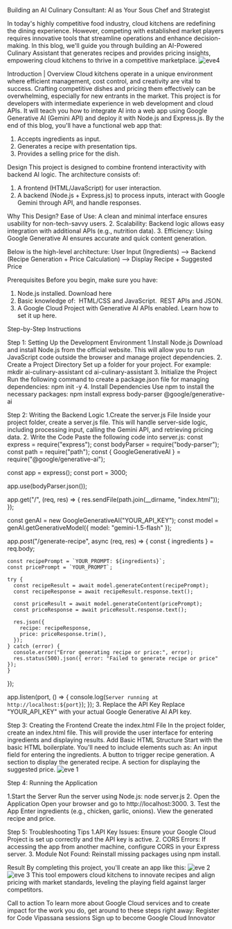 Building an AI Culinary Consultant: AI as Your Sous Chef and Strategist

In today's highly competitive food industry, cloud kitchens are redefining the dining experience. However, competing with established market players requires innovative tools that streamline operations and enhance decision-making. In this blog, we'll guide you through building an AI-Powered Culinary Assistant that generates recipes and provides pricing insights, empowering cloud kitchens to thrive in a competitive marketplace.
![eve4](https://github.com/user-attachments/assets/ad74c43d-6772-4043-92fc-c97a039985ca)

Introduction | Overview
Cloud kitchens operate in a unique environment where efficient management, cost control, and creativity are vital to success. Crafting competitive dishes and pricing them effectively can be overwhelming, especially for new entrants in the market.
This project is for developers with intermediate experience in web development and cloud APIs. It will teach you how to integrate AI into a web app using Google Generative AI (Gemini API) and deploy it with Node.js and Express.js.
By the end of this blog, you'll have a functional web app that:
1. Accepts ingredients as input.
2. Generates a recipe with presentation tips.
3. Provides a selling price for the dish.

Design
This project is designed to combine frontend interactivity with backend AI logic. The architecture consists of:
1. A frontend (HTML/JavaScript) for user interaction.
2. A backend (Node.js + Express.js) to process inputs, interact with Google Gemini through API, and handle responses.

Why This Design?
Ease of Use: A clean and minimal interface ensures usability for non-tech-savvy users.
2. Scalability: Backend logic allows easy integration with additional APIs (e.g., nutrition data).
3. Efficiency: Using Google Generative AI ensures accurate and quick content generation.

Below is the high-level architecture:
User Input (Ingredients) --> Backend (Recipe Generation + Price Calculation) 
--> Display Recipe + Suggested Price

Prerequisites
Before you begin, make sure you have:
1. Node.js installed. Download here
2. Basic knowledge of:
 HTML/CSS and JavaScript.
 REST APIs and JSON.
3. A Google Cloud Project with Generative AI APIs enabled. Learn how to set it up here.

Step-by-Step Instructions

Step 1: Setting Up the Development Environment
1.Install Node.js
Download and install Node.js from the official website. This will allow you to run JavaScript code outside the browser and manage project dependencies.
2. Create a Project Directory
Set up a folder for your project. For example:
  mkdir ai-culinary-assistant
  cd ai-culinary-assistant
3. Initialize the Project
Run the following command to create a package.json file for managing dependencies:
  npm init -y
4. Install Dependencies
Use npm to install the necessary packages:
  npm install express body-parser @google/generative-ai

Step 2: Writing the Backend Logic
1.Create the server.js File
Inside your project folder, create a server.js file. This will handle server-side logic, including processing input, calling the Gemini API, and retrieving pricing data.
2. Write the Code
Paste the following code into server.js:
  const express = require("express");
  const bodyParser = require("body-parser");
  const path = require("path");
  const { GoogleGenerativeAI } = require("@google/generative-ai");
  
  const app = express();
  const port = 3000;
  
  app.use(bodyParser.json());
  
  app.get("/", (req, res) => {
    res.sendFile(path.join(__dirname, "index.html"));
  });
  
  const genAI = new GoogleGenerativeAI("YOUR_API_KEY");
  const model = genAI.getGenerativeModel({ model: "gemini-1.5-flash" });
  
  app.post("/generate-recipe", async (req, res) => {
    const { ingredients } = req.body;
  
    const recipePrompt = `YOUR_PROMPT: ${ingredients}`;
    const pricePrompt = `YOUR_PROMPT`;
  
    try {
      const recipeResult = await model.generateContent(recipePrompt);
      const recipeResponse = await recipeResult.response.text();
  
      const priceResult = await model.generateContent(pricePrompt);
      const priceResponse = await priceResult.response.text();
  
      res.json({
        recipe: recipeResponse,
        price: priceResponse.trim(),
      });
    } catch (error) {
      console.error("Error generating recipe or price:", error);
      res.status(500).json({ error: "Failed to generate recipe or price" });
    }
  });
  
  app.listen(port, () => {
    console.log(`Server running at http://localhost:${port}`);
  });
3. Replace the API Key
Replace "YOUR_API_KEY" with your actual Google Generative AI API key.

Step 3: Creating the Frontend
Create the index.html File
In the project folder, create an index.html file. This will provide the user interface for entering ingredients and displaying results.
Add Basic HTML Structure
Start with the basic HTML boilerplate. You'll need to include elements such as:
An input field for entering the ingredients.
A button to trigger recipe generation.
A section to display the generated recipe.
A section for displaying the suggested price.
![eve 1](https://github.com/user-attachments/assets/ea1ed401-92b8-4fbf-99f5-ad5cc50e6d4e)

Step 4: Running the Application

1.Start the Server
Run the server using Node.js:
  node server.js
2. Open the Application
Open your browser and go to http://localhost:3000.
3. Test the App
Enter ingredients (e.g., chicken, garlic, onions).
View the generated recipe and price.

Step 5: Troubleshooting Tips
1.API Key Issues: Ensure your Google Cloud Project is set up correctly and the API key is active.
2. CORS Errors: If accessing the app from another machine, configure CORS in your Express server.
3. Module Not Found: Reinstall missing packages using npm install.

Result
By completing this project, you'll create an app like this:
![eve 2](https://github.com/user-attachments/assets/aa8e88c1-ce53-4d88-8375-93f8f47ae264)
![eve 3](https://github.com/user-attachments/assets/1dacc48b-d0f0-4287-bbe3-0999820a2d21)
This tool empowers cloud kitchens to innovate recipes and align pricing with market standards, leveling the playing field against larger competitors.

Call to action
To learn more about Google Cloud services and to create impact for the work you do, get around to these steps right away:
Register for Code Vipassana sessions
Sign up to become Google Cloud Innovator
